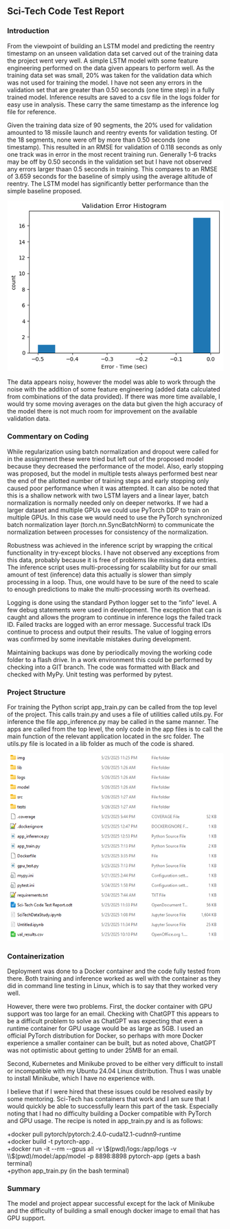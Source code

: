 ## Sci-Tech Code Test Report

### Introduction

From the viewpoint of building an LSTM model and predicting the reentry timestamp on an unseen validation data set carved out of the training data the project went very well. A simple LSTM model with some feature engineering performed on the data given appears to perform well. As the training data set was small, 20% was taken for the validation data which was not used for training the model. I have not seen any errors in the validation set that are greater than 0.50 seconds (one time step) in a fully trained model. Inference results are saved to a csv file in the logs folder for easy use in analysis. These carry the same timestamp as the inference log file for reference. 

Given the training data size of 90 segments, the 20% used for validation amounted to 18 missile launch and reentry events for validation testing. Of the 18 segments, none were off by more than 0.50 seconds (one timestamp). This resulted in an RMSE for validation of 0.118 seconds as only one track was in error in the most recent training run. Generally 1-6 tracks may be off by 0.50 seconds in the validation set but I have not observed any errors larger thaan 0.5 seconds in training. This compares to an RMSE of 3.659 seconds for the baseline of simply using the average altitude of reentry. The LSTM model has significantly better performance than the simple baseline proposed. 

![Validation Error](img/val_error_hist.png)

The data appears noisy, however the model was able to work through the noise with the addition of some feature engineering (added data calculated from combinations of the data provided). If there was more time available, I would try some moving averages on the data but given the high accuracy of the model there is not much room for improvement on the available validation data. 

### Commentary on Coding 

While regularization using batch normalization and dropout were called for in the assignment these were tried but left out of the proposed model because they decreased the performance of the model. Also, early stopping was proposed, but the model in multiple tests always performed best near the end of the allotted number of training steps and early stopping only caused poor performance when it was attempted. It can also be noted that this is a shallow network with two LSTM layers and a linear layer, batch normalization is normally needed only on deeper networks. If we had a larger dataset and multiple GPUs we could use PyTorch DDP to train on multiple GPUs. In this case we would need to use the PyTorch synchronized batch normalization layer (torch.nn.SyncBatchNorm) to communicate the normalization between processes for consistency of the normalization. 

Robustness was achieved in the inference script by wrapping the critical functionality in try-except blocks. I have not observed any exceptions from this data, probably because it is free of problems like missing data entries. The inference script uses multi-processing for scalability but for our small amount of test (inference) data this actually is slower than simply processing in a loop. Thus, one would have to be sure of the need to scale to enough predictions to make the multi-processing worth its overhead. 

Logging is done using the standard Python logger set to the “info” level. A few debug statements were used in development. The exception that can is caught and allows the program to continue in inference logs the failed track ID. Failed tracks are logged with an error message. Successful track IDs continue to process and output their results. The value of logging errors was confirmed by some inevitable mistakes during development. 

Maintaining backups was done by periodically moving the working code folder to a flash drive. In a work environment this could be performed by checking into a GIT branch. The code was formatted with Black and checked with MyPy. Unit testing was performed by pytest. 

### Project Structure

For training the Python script app_train.py can be called from the top level of the project. This calls train.py and uses a file of utilities called utils.py. For inference the file app_inference.py may be called in the same manner. The apps are called from the top level, the only code in the app files is to call the main function of the relevant application located in the src folder. The utils.py file is located in a lib folder as much of the code is shared. 

![Validation Error](img/project_structure.png)

### Containerization 

Deployment was done to a Docker container and the code fully tested from there. Both training and inference worked as well with the container as they did in command line testing in Linux, which is to say that they worked very well. 

However, there were two problems. First, the docker container with GPU support was too large for an email. Checking with ChatGPT this appears to be a difficult problem to solve as ChatGPT was expecting that even a runtime container for GPU usage would be as large as 5GB. I used an official PyTorch distribution for Docker, so perhaps with more Docker experience a smaller container can be built, but as noted above, ChatGPT was not optimistic about getting to under 25MB for an email.

Second, Kubernetes and Minikube proved to be either very difficult to install or incompatible with my Ubuntu 24.04 Linux distribution. Thus I was unable to install Minikube, which I have no experience with.

I believe that if I were hired that these issues could be resolved easily by some mentoring.  Sci-Tech has containers that work and I am sure that I would quickly be able to successfully learn this part of the task. Especially noting that I had no difficulty building a Docker compatible with PyTorch and GPU usage. The recipe is noted in app_train.py and is as follows:

+docker pull pytorch/pytorch:2.4.0-cuda12.1-cudnn9-runtime  
+docker build -t pytorch-app .  
+docker run -it --rm --gpus all -v \\$(pwd)/logs:/app/logs -v \\$(pwd)/model:/app/model -p 8898:8898 pytorch-app (gets a bash terminal)  
+python app_train.py (in the bash terminal)  

### Summary

The model and project appear successful except for the lack of Minikube and the difficulty of building a small enough docker image to email that has GPU support.  

